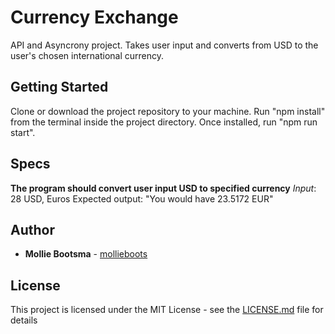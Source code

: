 # Currency Exchange

API and Asyncrony project. Takes user input and converts from USD to the user's chosen international currency.

## Getting Started

Clone or download the project repository to your machine. Run "npm install" from the terminal inside the project directory. Once installed, run "npm run start".

## Specs

**The program should convert user input USD to specified currency**
*Input*: 28 USD, Euros
Expected output: "You would have 23.5172 EUR"

## Author

* **Mollie Bootsma** -  [mollieboots](https://github.com/mollieboots)

## License

This project is licensed under the MIT License - see the [LICENSE.md](LICENSE.md) file for details
